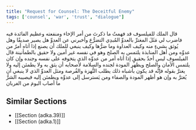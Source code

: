 ```yaml
---
title: "Request for Counsel: The Deceitful Enemy"
tags: ['counsel', 'war', 'trust', "dialogue"]
---
```


 قال الملك للفيلسوف قد فهمتُ ما ذكرتَ من أمر الإخاء ومنفعته وعظيم الفائدة فيه فاضرب لي مَثَلَ المغترِّ بالعدوِّ المُبدِي التضرُّع وأخبرني عن العدوِّ هل يصير صديقًا وهل يُوثق بشيءٍ منه وكيف العداوة وما ضرُّها وكيف ينبغي للملك أن يصنع إذا أتاه أمرٌ من عدوِّه ومن أهل المنابذة يلتمس به الصلح وهو في نفسه غير أمين ولا حقيق بالطمأنينة
قال الفيلسوف ليس أحدٌ بحقيقٍ إذا أتاه أمر من عدوِّه الذي يتخوفه على نفسه وجنده وإن كان يلتمس الأمان والصلح ويظهر المودة لجنده والسلامة لأصحابه أن يثق به ولا يطمئن إليه ولا يغترَّ بقوله فإنَّه قد يكون بأشباه ذلك يطلب النُّهزة والفُرصة ومثل العدوِّ الذي لا ينبغي أن يُغترَّ به وإن هو أظهر المودة والصفاء ومن يَسترسل إلى عدوِّه ويطمئن إليه فيصيبه الشرُّ ما أصاب البومَ من الغربان

## Similar Sections
- [[Section (adka.39)]]
 - [[Section (adka.1)]]
